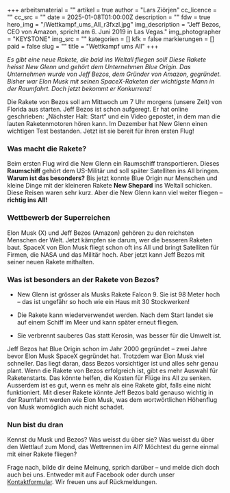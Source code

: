 +++
arbeitsmaterial = ""
artikel = true
author = "Lars Ziörjen"
cc_licence = ""
cc_src = ""
date = 2025-01-08T01:00:00Z
description = ""
fdw = true
hero_img = "/Wettkampf_ums_All_r3fxzl.jpg"
img_description = "Jeff Bezos, CEO von Amazon, spricht am 6. Juni 2019 in Las Vegas."
img_photographer = "KEYSTONE"
img_src = ""
kategorien = []
kfk = false
markierungen = []
paid = false
slug = ""
title = "Wettkampf ums All"
+++

_Es gibt eine neue Rakete, die bald ins Weltall fliegen soll! Diese Rakete heisst New Glenn und gehört dem Unternehmen Blue Origin. Das Unternehmen wurde von Jeff Bezos, dem Gründer von Amazon, gegründet. Bisher war Elon Musk mit seinen SpaceX-Raketen der wichtigste Mann in der Raumfahrt. Doch jetzt bekommt er Konkurrenz!_

Die Rakete von Bezos soll am Mittwoch um 7 Uhr morgens (unsere Zeit) von Florida aus starten. Jeff Bezos ist schon aufgeregt. Er hat online geschrieben: „Nächster Halt: Start“ und ein Video gepostet, in dem man die lauten Raketenmotoren hören kann. Im Dezember hat New Glenn einen wichtigen Test bestanden. Jetzt ist sie bereit für ihren ersten Flug!

### Was macht die Rakete?

Beim ersten Flug wird die New Glenn ein Raumschiff transportieren. Dieses **Raumschiff** gehört dem US-Militär und soll später Satelliten ins All bringen. **Warum ist das besonders?** Bis jetzt konnte Blue Origin nur Menschen und kleine Dinge mit der kleineren Rakete **New Shepard** ins Weltall schicken. Diese Reisen waren sehr kurz. Aber die New Glenn kann viel weiter fliegen – **richtig ins All!**

### Wettbewerb der Superreichen

Elon Musk (X) und Jeff Bezos (Amazon) gehören zu den reichsten Menschen der Welt. Jetzt kämpfen sie darum, wer die besseren Raketen baut. SpaceX von Elon Musk fliegt schon oft ins All und bringt Satelliten für Firmen, die NASA und das Militär hoch. Aber jetzt kann Jeff Bezos mit seiner neuen Rakete mithalten.

### Was ist besonders an der Rakete von Bezos?

- New Glenn ist grösser als Musks Rakete Falcon 9. Sie ist 98 Meter hoch – das ist ungefähr so hoch wie ein Haus mit 30 Stockwerken!

- Die Rakete kann wiederverwendet werden. Nach dem Start landet sie auf einem Schiff im Meer und kann später erneut fliegen.

- Sie verbrennt sauberes Gas statt Kerosin, was besser für die Umwelt ist.

Jeff Bezos hat Blue Origin schon im Jahr 2000 gegründet – zwei Jahre bevor Elon Musk SpaceX gegründet hat. Trotzdem war Elon Musk viel schneller. Das liegt daran, dass Bezos vorsichtiger ist und alles sehr genau plant. Wenn die Rakete von Bezos erfolgreich ist, gibt es mehr Auswahl für Raketenstarts. Das könnte helfen, die Kosten für Flüge ins All zu senken. Ausserdem ist es gut, wenn es mehr als eine Rakete gibt, falls eine nicht funktioniert. Mit dieser Rakete könnte Jeff Bezos bald genauso wichtig in der Raumfahrt werden wie Elon Musk, was dem wortwörtlichen Höhenflug von Musk womöglich auch nicht schadet.

### Nun bist du dran

Kennst du Musk und Bezos? Was weisst du über sie? Was weisst du über den Wettlauf zum Mond, das Wettrennen im All? Möchtest du gerne einmal mit einer Rakete fliegen?

Frage nach, bilde dir deine Meinung, sprich darüber – und melde dich doch auch bei uns. Entweder mit auf Facebook oder durch unser [Kontaktformular](https://www.chinderzytig.ch/kontakt/). Wir freuen uns auf Rückmeldungen.
